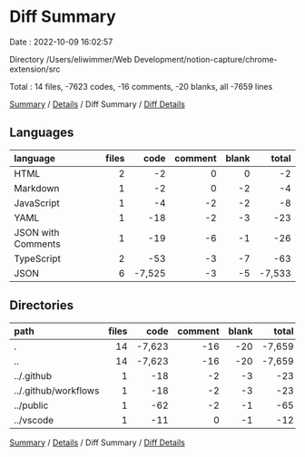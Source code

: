 # Diff Summary

Date : 2022-10-09 16:02:57

Directory /Users/eliwimmer/Web Development/notion-capture/chrome-extension/src

Total : 14 files,  -7623 codes, -16 comments, -20 blanks, all -7659 lines

[Summary](results.md) / [Details](details.md) / Diff Summary / [Diff Details](diff-details.md)

## Languages
| language | files | code | comment | blank | total |
| :--- | ---: | ---: | ---: | ---: | ---: |
| HTML | 2 | -2 | 0 | 0 | -2 |
| Markdown | 1 | -2 | 0 | -2 | -4 |
| JavaScript | 1 | -4 | -2 | -2 | -8 |
| YAML | 1 | -18 | -2 | -3 | -23 |
| JSON with Comments | 1 | -19 | -6 | -1 | -26 |
| TypeScript | 2 | -53 | -3 | -7 | -63 |
| JSON | 6 | -7,525 | -3 | -5 | -7,533 |

## Directories
| path | files | code | comment | blank | total |
| :--- | ---: | ---: | ---: | ---: | ---: |
| . | 14 | -7,623 | -16 | -20 | -7,659 |
| .. | 14 | -7,623 | -16 | -20 | -7,659 |
| ../.github | 1 | -18 | -2 | -3 | -23 |
| ../.github/workflows | 1 | -18 | -2 | -3 | -23 |
| ../public | 1 | -62 | -2 | -1 | -65 |
| ../vscode | 1 | -11 | 0 | -1 | -12 |

[Summary](results.md) / [Details](details.md) / Diff Summary / [Diff Details](diff-details.md)